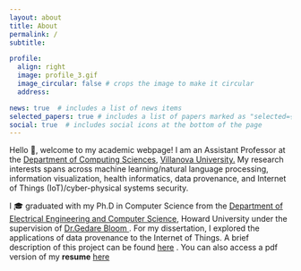 ```yaml
---
layout: about
title: About
permalink: /
subtitle: 

profile:
  align: right
  image: profile_3.gif
  image_circular: false # crops the image to make it circular
  address:

news: true  # includes a list of news items
selected_papers: true # includes a list of papers marked as "selected={true}"
social: true  # includes social icons at the bottom of the page
---
```



Hello :wave:, welcome to my academic webpage! I am an Assistant Professor at the [Department of Computing Sciences](https://www1.villanova.edu/university/liberal-arts-sciences/programs/computing-sciences.html), [Villanova University.](https://www1.villanova.edu/university.html) My research interests spans across machine learning/natural language processing, information visualization, health informatics, data provenance, and Internet of Things (IoT)/cyber-physical systems security. 


I :mortar_board: graduated with my Ph.D in Computer Science from the [Department of Electrical Engineering and Computer Science](https://cea.howard.edu/academics/departments/department-electrical-engineering-and-computer-science), Howard University under the supervision of [Dr.Gedare Bloom ](https://gedare.github.io/).  For my dissertation, I explored the applications of data provenance to the Internet of Things. A brief description of this project can be found <a href="./assets/pdf/provenance.pdf" target="_blank">here</a>  . You can also access a pdf version of my **resume** <a href="./assets/pdf/resume.pdf" target="_blank">here</a> 

